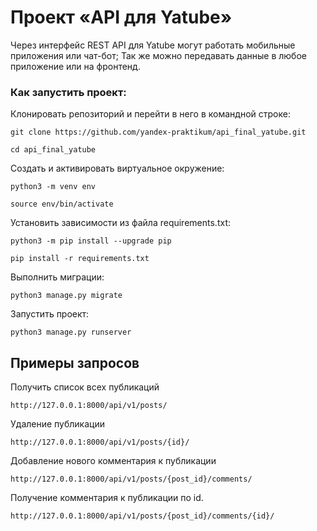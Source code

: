 # Проект «API для Yatube»
Через интерфейс REST API для Yatube могут работать мобильные приложения или чат-бот;
Так же можно передавать данные в любое приложение или на фронтенд.

### Как запустить проект:

Клонировать репозиторий и перейти в него в командной строке:

```
git clone https://github.com/yandex-praktikum/api_final_yatube.git
```

```
cd api_final_yatube
```

Cоздать и активировать виртуальное окружение:

```
python3 -m venv env
```

```
source env/bin/activate
```

Установить зависимости из файла requirements.txt:

```
python3 -m pip install --upgrade pip
```

```
pip install -r requirements.txt
```

Выполнить миграции:

```
python3 manage.py migrate
```

Запустить проект:

```
python3 manage.py runserver
```

## Примеры запросов

Получить список всех публикаций

```
http://127.0.0.1:8000/api/v1/posts/
```

Удаление публикации

```
http://127.0.0.1:8000/api/v1/posts/{id}/
```

Добавление нового комментария к публикации

```
http://127.0.0.1:8000/api/v1/posts/{post_id}/comments/
```

Получение комментария к публикации по id.

```
http://127.0.0.1:8000/api/v1/posts/{post_id}/comments/{id}/
```

